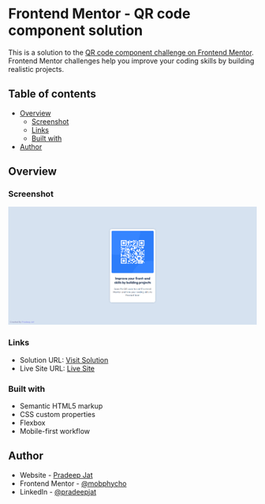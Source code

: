 # Frontend Mentor - QR code component solution

This is a solution to the [QR code component challenge on Frontend Mentor](https://www.frontendmentor.io/challenges/qr-code-component-iux_sIO_H). Frontend Mentor challenges help you improve your coding skills by building realistic projects. 

## Table of contents

- [Overview](#overview)
  - [Screenshot](#screenshot)
  - [Links](#links)
  - [Built with](#built-with)
- [Author](#author)

## Overview

### Screenshot

![](./images/Screenshot.png)

### Links

- Solution URL: [Visit Solution](https://github.com/mobphycho100/FrontEnd-Mentor-QR-code-Component)
- Live Site URL: [Live Site](https://mobphycho100.github.io/FrontEnd-Mentor-QR-code-Component/)


### Built with

- Semantic HTML5 markup
- CSS custom properties
- Flexbox
- Mobile-first workflow

## Author

- Website - [Pradeep Jat](https://pradeepjat.netlify.app/)
- Frontend Mentor - [@mobphycho](https://www.frontendmentor.io/profile/mobphycho100
)
- LinkedIn - [@pradeepjat](https://www.linkedin.com/in/pradeepjat/)
